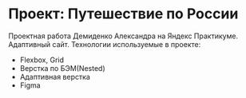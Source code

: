 
# Проект: Путешествие по России
Проектная работа Демиденко Александра на Яндекс Практикуме.
Адаптивный сайт.
Технологии используемые в проекте:
* Flexbox, Grid
* Верстка по БЭМ(Nested)
* Адаптивная верстка
* Figma

